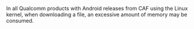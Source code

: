 In all Qualcomm products with Android releases from CAF using the Linux kernel, when downloading a file, an excessive amount of memory may be consumed.